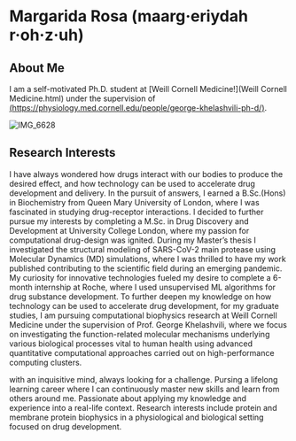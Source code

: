 # Margarida Rosa (maarg·eriydah r·oh·z·uh)


## About Me 

I am a self-motivated Ph.D. student at [Weill Cornell Medicine!](Weill Cornell Medicine.html) under the supervision of [(https://physiology.med.cornell.edu/people/george-khelashvili-ph-d/)](another-page.md). 

![IMG_6628](https://user-images.githubusercontent.com/99993156/190913294-090eb342-db33-4503-86c5-30ca340f4a50.jpg)


## Research Interests 
I have always wondered how drugs interact with our bodies to produce the desired effect, and how technology can be used to accelerate drug development and delivery. In the pursuit of answers, I earned a B.Sc.(Hons) in Biochemistry from Queen Mary University of London, where I was fascinated in studying drug-receptor interactions. I decided to further pursue my interests by completing a M.Sc. in Drug Discovery and Development at University College London, where my passion for computational drug-design was ignited. During my Master’s thesis I investigated the structural modeling of SARS-CoV-2 main protease using Molecular Dynamics (MD) simulations, where I was thrilled to have my work published contributing to the scientific field during an emerging pandemic. My curiosity for innovative technologies fueled my desire to complete a 6-month internship at Roche, where I used unsupervised ML algorithms for drug substance development. To further deepen my knowledge on how technology can be used to accelerate drug development, for my graduate studies, I am pursuing computational biophysics research at Weill Cornell Medicine under the supervision of Prof. George Khelashvili, where we focus on investigating the function-related molecular mechanisms underlying various biological processes vital to human health using advanced quantitative computational approaches carried out on high-performance computing clusters.



with an inquisitive mind, always looking for a challenge. 
Pursing a lifelong learning career where I can continuously master new skills and learn from others around me. 
Passionate about applying my knowledge and experience into a real-life context. 
Research interests include protein and membrane protein biophysics in a physiological and biological setting focused on drug development.
